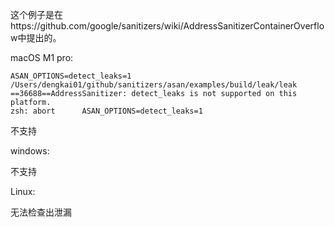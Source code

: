 这个例子是在https://github.com/google/sanitizers/wiki/AddressSanitizerContainerOverflow中提出的。

macOS M1 pro: 

```
ASAN_OPTIONS=detect_leaks=1 /Users/dengkai01/github/sanitizers/asan/examples/build/leak/leak 
==36688==AddressSanitizer: detect_leaks is not supported on this platform.
zsh: abort      ASAN_OPTIONS=detect_leaks=1 
```

不支持



windows:

不支持



Linux:

无法检查出泄漏

